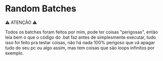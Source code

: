 # Random Batches

⚠ ATENÇÃO ⚠

Todos os batches foram feitos por mim, pode ter coisas "perigosas", então leia bem o que o código do .bat faz antes de simplesmente executar, tudo isso foi feito pra testar coisas, não há nada 100% perigoso que vá apagar tudo do seu pc ou algo assim, mas tem coisas que são loops infinitos por exemplo.
